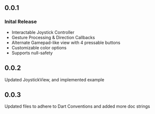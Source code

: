 ## 0.0.1

### Inital Release
* Interactable Joystick Controller
* Gesture Processing & Direction Callbacks
* Alternate Gamepad-like view with 4 pressable buttons
* Customizable color options
* Supports null-safety

## 0.0.2

Updated JoystickView, and implemented example

## 0.0.3

Updated files to adhere to Dart Conventions and added more doc strings